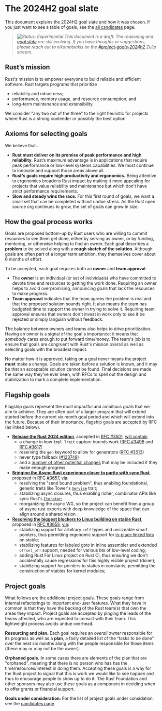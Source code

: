 # The 2024H2 goal slate

This document explains the 2024H2 goal slate and how it was chosen. If you just want to see a table of goals, see the [all candidates](./candidates.md) page.

> *![Status: Experimental](https://img.shields.io/badge/Status-Experimental-yellow) This document is a draft. The reasoning and [goal slate](./slate.md) are still evolving. If you have thoughts or suggestions, please reach out to nikomatsakis on the [#project-goals-2024h2](https://rust-lang.zulipchat.com/#narrow/stream/435869-project-goals-2024h2) Zulip stream.*

## Rust’s mission

Rust's mission is to empower everyone to build reliable and efficient software.
Rust targets programs that prioritize

* reliability and robustness;
* performance, memory usage, and resource consumption; and
* long-term maintenance and extensibility.

We consider "any two out of the three" to the right heuristic for projects where Rust is a strong contender or possibly the best option.

## Axioms for selecting goals

We believe that...

* **Rust must deliver on its promise of peak performance and high reliability.** Rust’s maximum advantage is in applications that require peak performance or low-level systems capabilities. We must continue to innovate and support those areas above all.
* **Rust's goals require high productivity and ergonomics.** Being attentive to ergonomics broadens Rust impact by making it more appealing for projects that value reliability and maintenance but which don't have strict performance requirements.
* **Slow and steady wins the race.** For this first round of goals, we want a small set that can be completed without undue stress. As the Rust open source org continues to grow, the set of goals can grow in size.

## How the goal process works

Goals are proposed bottom-up by Rust users who are willing to commit resources to see them get done, either by serving as owner,
or by funding, mentoring, or otherwise helping to find an owner.
Each goal describes a **problem** to be solved along with a **rough sketch of the solution**.
Although goals are often part of a longer term ambition, they themselves cover about 6 months of effort.

To be accepted, each goal requires both an **owner** and **team approval**:

* The **owner** is an individual (or set of individuals) who have committed to devote time and resources to getting the work done.
  Requiring an owner helps to avoid overpromising, announcing goals that lack the resources to make progress.
* **Team approval** indicates that the team agrees the problem is real and that the proposed solution sounds right.
  It also means the team has budgeted time to support the owner in trying to solve it.
  Requiring team approval ensures that owners don't invest in work only to see it be rejected or simply languish without feedback.

The balance between owners and teams also helps to drive prioritization.
Having an owner is a signal of the goal's importance: it means that *somebody* cares enough to put forward time/money.
The team's job is to ensure that goals are congruent with Rust's mission overall as well as selecting goals with the broadest impact.

No matter how it is approved, taking on a goal never means the project **must** make a change.
Goals are taken before a solution is known, and it may be that an acceptable solution cannot be found.
Final decisions are made the same way they've ever been, with RFCs to spell out the design and stabilization to mark a complete implementation.

## Flagship goals

Flagship goals represent the most impactful and ambitious goals that we aim to achieve. They are often part of a larger program that will extend started before the current six month goal period and which will extend into the future. Because of their importance, flagship goals are accepted by RFC (as linked below).

[RFC #3501]: https://rust-lang.github.io/rfcs/3501-edition-2024.html
[RFC #3657]: https://github.com/rust-lang/rfcs/pull/3657
[RFC #3658]: https://github.com/rust-lang/rfcs/pull/3658

* [**Release the Rust 2024 edition**](./Rust-2024-Edition.md), accepted in [RFC #3501][], [will contain](./Rust-2024-Edition.md#the-next-few-steps)
    * a change in how `impl Trait` capture bounds work ([RFC #3498](https://github.com/rust-lang/rfcs/pull/3498) and [RFC #3617](https://github.com/rust-lang/rfcs/pull/3617))
    * reserving the `gen` keyword to allow for generators ([RFC #3513](https://github.com/rust-lang/rfcs/pull/3513))
    * never type fallback ([#123748](https://github.com/rust-lang/rust/issues/123748))
    * and a [number of other potential changes](https://github.com/rust-lang/rust/issues?q=label%3AC-tracking-issue+label%3AA-edition-2024+label%3AS-tracking-ready-to-stabilize%2CS-tracking-needs-documentation+-label%3AS-tracking-impl-incomplete%2CS-tracking-design-concerns) that may be included if they make enough progress
* [**Bringing the Async Rust experience closer to parity with sync Rust**](./async.md), proposed in [RFC #3657][], [via](./async.md#the-next-few-steps):
    * resolving the "send bound problem", thus enabling foundational, generic traits like Tower's [`Service`]() trait;
    * stabilizing async closures, thus enabling richer, combinator APIs like sync Rust's [`Iterator`](https://doc.rust-lang.org/std/iter/trait.Iterator.html);
    * reorganizing the async WG, so the project can benefit from a group of async rust experts with deep knowledge of the space that can align around a shared vision.
* [**Resolving the biggest blockers to Linux building on stable Rust**](./rfl_stable.md), proposed in [RFC #3658][], [via](./rfl_stable.md#the-next-few-steps):
    * stabilizing support for arbitrary `self` types and unsizeable smart pointers, thus permitting ergonomic support for [in-place linked lists](https://rust-for-linux.com/arc-in-the-linux-kernel) on stable;
    * stabilizing features for labeled goto in inline assembler and extended `offset_of!` support, needed for various bts of low-level coding;
    * adding Rust For Linux project on Rust CI, thus ensuring we don't accidentally cause regressions for this highly visible project (done!);
    * stabilizing support for pointers to statics in constants, permitting the construction of vtables for kernel modules;

[MCP 727]: https://github.com/rust-lang/compiler-team/issues/727

## Project goals

What follows are the additional project goals. These goals range from internal refactorings to important end-user features. What they have in common is that they have the backing of the Rust team(s) that own the areas they impact. Project goals are accepted by pinging the leads of the teams affected, who are expected to consult with their team. This lightweight process avoids undue overhead.

**Resourcing and plan.** Each goal requires an *overall owner* responsible for its progress as well as a **plan**, a fairly detailed list of the "tasks to be done" over the next six months along with the people responsible for those items (these may or may not be the owner).

**Orphaned goals.** In some cases there are elements of the plan that are "orphaned", meaning that there is no person who has has the time/resources/interest in doing them. Accepting these goals is a way for the Rust project to signal that this is work we would like to see happen and thus to encourage people to show up to do it. The Rust Foundation and other sponsors may also use these goals as a component in deciding when to offer grants or financial support.

**Goals under consideration:** For the list of project goals under considation, see the [candidates page](./candidates.md#project-goals-under-consideration).

[Owner Needed]: https://img.shields.io/badge/Owner%20Needed-blue
